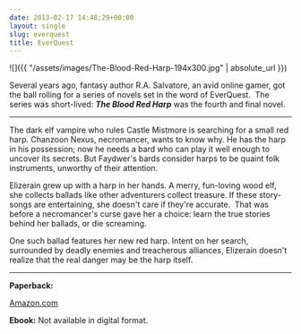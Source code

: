 ```yaml
---
date: 2013-02-17 14:48:29+00:00
layout: single
slug: everquest
title: EverQuest
---
```


![]({{ "/assets/images/The-Blood-Red-Harp-194x300.jpg" | absolute_url }})

Several years ago, fantasy author R.A. Salvatore, an avid online gamer, got the ball rolling for a series of novels set in the word of EverQuest.  The series was short-lived: **_The Blood Red Harp_** was the fourth and final novel.

***

The dark elf vampire who rules Castle Mistmore is searching for a small red harp. Chanzoon Nexus, necromancer, wants to know why. He has the harp in his possession; now he needs a bard who can play it well enough to uncover its secrets. But Faydwer's bards consider harps to be quaint folk instruments, unworthy of their attention.

Elizerain grew up with a harp in her hands. A merry, fun-loving wood elf, she collects ballads like other adventurers collect treasure. If these story-songs are entertaining, she doesn't care if they're accurate.  That was before a necromancer's curse gave her a choice: learn the true stories behind her ballads, or die screaming.

One such ballad features her new red harp. Intent on her search, surrounded by deadly enemies and treacherous alliances, Elizerain doesn't realize that the real danger may be the harp itself.

***********************

**Paperback:**

[Amazon.com](http://www.amazon.com/EverQuest-The-Blood-Red-Harp/dp/1593152248)

**Ebook:** Not available in digital format.
